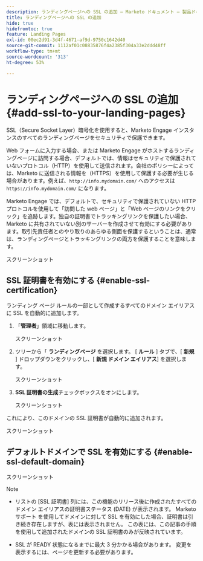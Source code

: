 ```yaml
---
description: ランディングページへの SSL の追加 — Marketo ドキュメント — 製品ドキュメント
title: ランディングページへの SSL の追加
hide: true
hidefromtoc: true
feature: Landing Pages
exl-id: 00ec2d91-3d4f-4671-af9d-9750c1642d40
source-git-commit: 1112af01c08835876f4a2385f304a33e2ddd48ff
workflow-type: tm+mt
source-wordcount: '313'
ht-degree: 53%

---
```


# ランディングページへの SSL の追加 {#add-ssl-to-your-landing-pages}

SSL（Secure Socket Layer）暗号化を使用すると、Marketo Engage インスタンスのすべてのランディングページをセキュリティで保護できます。

Web フォームに入力する場合、または Marketo Engage がホストするランディングページに訪問する場合、デフォルトでは、情報はセキュリティで保護されていないプロトコル（HTTP）を使用して送信されます。会社のポリシーによっては、Marketo に送信される情報を（HTTPS）を使用して保護する必要が生じる場合があります。例えば、`http://info.mydomain.com/` へのアクセスは `https://info.mydomain.com/` になります。

Marketo Engage では、デフォルトで、セキュリティで保護されていない HTTP プロトコルを使用して「訪問した web ページ」と「Web ページのリンクをクリック」を追跡します。独自の証明書でトラッキングリンクを保護したい場合、Marketo に共有されていない別のサーバーを作成させて有効にする必要があります。取引先責任者とのやり取りのあらゆる側面を保護するということは、通常は、ランディングページとトラッキングリンクの両方を保護することを意味します。

スクリーンショット

## SSL 証明書を有効にする {#enable-ssl-certification}

ランディング ページ ルールの一部として作成するすべてのドメイン エイリアスに SSL を自動的に追加します。

1. 「**管理者**」領域に移動します。

   スクリーンショット

1. ツリーから「 **ランディングページ** を選択します。 [ **ルール** ] タブで、[ **新規** ] ドロップダウンをクリックし、[ **新規 ドメイン エイリアス**] を選択します。

   スクリーンショット

1. **SSL 証明書の生成**&#x200B;チェックボックスをオンにします。

   スクリーンショット

これにより、このドメインの SSL 証明書が自動的に追加されます。

スクリーンショット

## デフォルトドメインで SSL を有効にする {#enable-ssl-default-domain}

スクリーンショット

>[!NOTE]
>
>* リストの [SSL 証明書] 列には、この機能のリリース後に作成されたすべてのドメイン エイリアスの証明書ステータス (DATE) が表示されます。 Marketo サポート を使用してドメインに対して SSL を有効にした場合、証明書は引き続き存在しますが、表には表示されません。 この表には、この記事の手順を使用して追加されたドメインの SSL 証明書のみが反映されています。
>
>* SSL が READY 状態になるまでに最大 3 分かかる場合があります。 変更を表示するには、ページを更新する必要があります。
